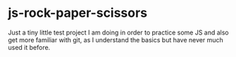 # js-rock-paper-scissors

Just a tiny little test project I am doing in order to practice some JS and also get more familiar with git, as I understand the basics but have never much used it before. 
